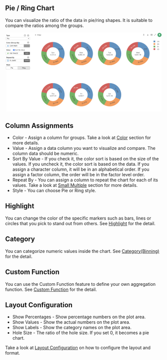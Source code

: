 ##  Pie / Ring Chart


You can visualize the ratio of the data in pie/ring shapes. It is suitable to compare the ratios among the groups.  


![](images/pie1.png)

## Column Assignments

* Color - Assign a column for groups. Take a look at [Color](color.md) section for more details.
* Value - Assign a data column you want to visualize and compare. The column data should be numeric. 
* Sort By Value - If you check it, the color sort is based on the size of the values. If you uncheck it, the color sort is based on the data. If you assign a character column, it will be in an alphabetical order. If you assign a factor column, the order will be in the factor level order. 
* Repeat By - You can assign a column to repeat the chart for each of its values. Take a look at [Small Multiple](small-multiple.md) section for more details.
* Style - You can choose Pie or Ring style. 

## Highlight 

You can change the color of the specific markers such as bars, lines or circles that you pick to stand out from others. See [Highlight](highlight.md) for the detail. 

## Category 

You can categorize numeric values inside the chart. See [Category(Binning)](category.md) for the detail.


## Custom Function

You can use the Custom Function feature to define your own aggregation function. See [Custom Function](custom-function.md) for the detail.


## Layout Configuration

* Show Percentages  - Show percentage numbers on the plot area.
* Show Values - Show the actual numbers on the plot area.
* Show Labels - Show the category names on the plot area.
* Hole Size - The ratio of the hole size. If you set 0, it becomes a pie chart.

Take a look at [Layout Configuration](layout.md) on how to configure the layout and format. 

